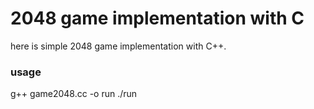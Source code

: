 # 2048 game implementation with C
  
  here is simple 2048 game implementation with C++. 
  
  ### usage
  g++ game2048.cc -o run
  ./run
  
  
